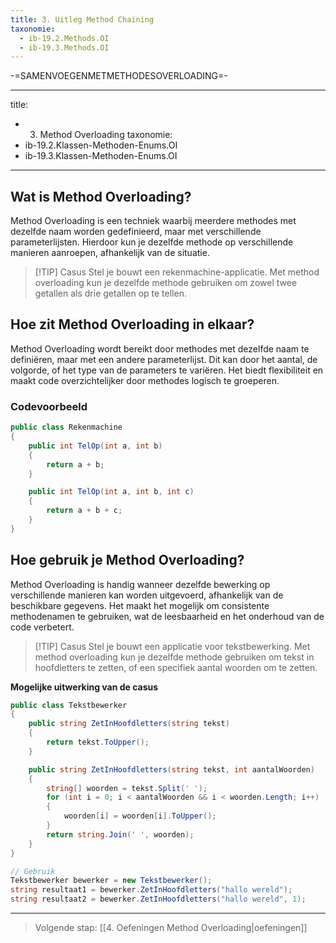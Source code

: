 ```yaml
---
title: 3. Uitleg Method Chaining
taxonomie:
  - ib-19.2.Methods.OI
  - ib-19.3.Methods.OI
---
```


-=SAMENVOEGENMETMETHODESOVERLOADING=-

---
title:
  - 3. Method Overloading
taxonomie:
  - ib-19.2.Klassen-Methoden-Enums.OI
  - ib-19.3.Klassen-Methoden-Enums.OI
---

## Wat is Method Overloading?
Method Overloading is een techniek waarbij meerdere methodes met dezelfde naam worden gedefinieerd, maar met verschillende parameterlijsten. Hierdoor kun je dezelfde methode op verschillende manieren aanroepen, afhankelijk van de situatie.

> [!TIP] Casus
> Stel je bouwt een rekenmachine-applicatie. Met method overloading kun je dezelfde methode gebruiken om zowel twee getallen als drie getallen op te tellen.

## Hoe zit Method Overloading in elkaar?
Method Overloading wordt bereikt door methodes met dezelfde naam te definiëren, maar met een andere parameterlijst. Dit kan door het aantal, de volgorde, of het type van de parameters te variëren. Het biedt flexibiliteit en maakt code overzichtelijker door methodes logisch te groeperen.

### Codevoorbeeld
```C#
public class Rekenmachine
{
    public int TelOp(int a, int b)
    {
        return a + b;
    }

    public int TelOp(int a, int b, int c)
    {
        return a + b + c;
    }
}
```

## Hoe gebruik je Method Overloading?
Method Overloading is handig wanneer dezelfde bewerking op verschillende manieren kan worden uitgevoerd, afhankelijk van de beschikbare gegevens. Het maakt het mogelijk om consistente methodenamen te gebruiken, wat de leesbaarheid en het onderhoud van de code verbetert.

> [!TIP] Casus
> Stel je bouwt een applicatie voor tekstbewerking. Met method overloading kun je dezelfde methode gebruiken om tekst in hoofdletters te zetten, of een specifiek aantal woorden om te zetten.

**Mogelijke uitwerking van de casus**
```C#
public class Tekstbewerker
{
    public string ZetInHoofdletters(string tekst)
    {
        return tekst.ToUpper();
    }

    public string ZetInHoofdletters(string tekst, int aantalWoorden)
    {
        string[] woorden = tekst.Split(' ');
        for (int i = 0; i < aantalWoorden && i < woorden.Length; i++)
        {
            woorden[i] = woorden[i].ToUpper();
        }
        return string.Join(' ', woorden);
    }
}

// Gebruik
Tekstbewerker bewerker = new Tekstbewerker();
string resultaat1 = bewerker.ZetInHoofdletters("hallo wereld");
string resultaat2 = bewerker.ZetInHoofdletters("hallo wereld", 1);
```

---

> Volgende stap: [[4. Oefeningen Method Overloading|oefeningen]]